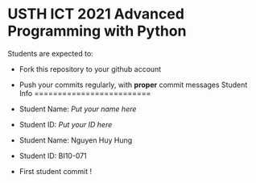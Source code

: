USTH ICT 2021 Advanced Programming with Python
=====================================================
Students are expected to:
* Fork this repository to your github account
* Push your commits regularly, with **proper** commit messages
Student Info
=========================

* Student Name: *Put your name here*
* Student ID: *Put your ID here*
* Student Name: Nguyen Huy Hung
* Student ID: BI10-071
* First student commit !
